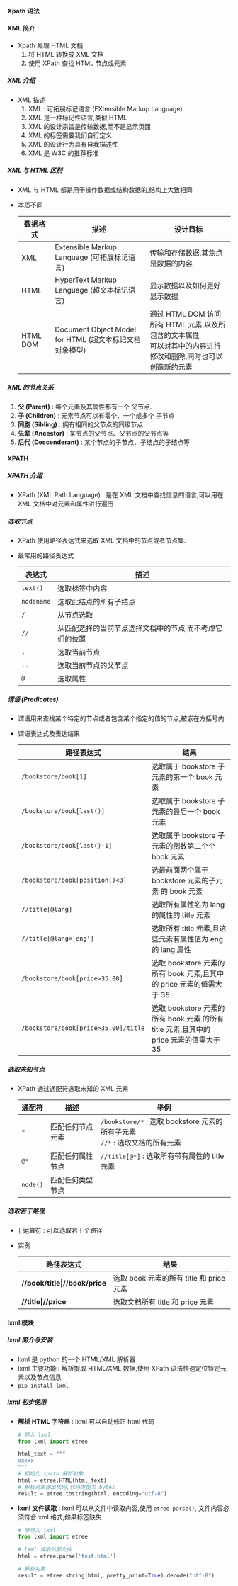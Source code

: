 #### Xpath 语法

#### XML 简介

+ Xpath 处理 HTML 文档
  1. 将 HTML 转换成 XML 文档
  2. 使用 XPath 查找 HTML 节点或元素

##### XML 介绍

+ XML 描述
  1. XML : 可拓展标记语言 (EXtensible Markup Language)
  2. XML 是一种标记性语言,类似 HTML
  3. XML 的设计宗旨是传输数据,而不是显示页面
  4. XML 的标签需要我们自行定义
  5. XML 的设计行为具有自我描述性
  6. XML 是 W3C 的推荐标准

##### XML 与 HTML 区别

+ XML 与 HTML 都是用于操作数据或结构数据的,结构上大致相同

+ 本质不同

  | 数据格式 | 描述                                                    | 设计目标                                                     |
  | -------- | ------------------------------------------------------- | ------------------------------------------------------------ |
  | XML      | Extensible Markup Language (可拓展标记语言)             | 传输和存储数据,其焦点是数据的内容                            |
  | HTML     | HyperText Markup Language (超文本标记语言)              | 显示数据以及如何更好显示数据                                 |
  | HTML DOM | Document Object Model for HTML (超文本标记文档对象模型) | 通过 HTML DOM 访问所有 HTML 元素,以及所包含的文本属性<br>可以对其中的内容进行修改和删除,同时也可以创造新的元素 |

  

##### XML 的节点关系

1. **父 (Parent)** : 每个元素及其属性都有一个 父节点.
2. **子 (Children)** : 元素节点可以有零个、一个或多个 子节点
3. **同胞 (Sibling)** : 拥有相同的父节点的同级节点
4. **先辈 (Ancestor)** : 某节点的父节点、父节点的父节点等
5. **后代 (Descenderant)** : 某个节点的子节点、子结点的子结点等

#### XPATH

##### XPATH 介绍 

+ XPath (XML Path Language) : 是在 XML 文档中查找信息的语言,可以用在 XML 文档中对元素和属性进行遍历

##### 选取节点

+ XPath 使用路径表达式来选取 XML 文档中的节点或者节点集.

+ 最常用的路径表达式

  | 表达式     | 描述                                                    |
  | ---------- | ------------------------------------------------------- |
  | `text()`   | 选取标签中内容                                          |
  | `nodename` | 选取此结点的所有子结点                                  |
  | `/`        | 从节点选取                                              |
  | `//`       | 从匹配选择的当前节点选择文档中的节点,而不考虑它们的位置 |
  | `.`        | 选取当前节点                                            |
  | `..`       | 选取当前节点的父节点                                    |
  | `@`        | 选取属性                                                |

  

##### 谓语 (Predicates)

+ 谓语用来查找某个特定的节点或者包含某个指定的值的节点,被嵌在方括号内

+ 谓语表达式及表达结果

  | 路径表达式                           | 结果                                                         |
  | ------------------------------------ | ------------------------------------------------------------ |
  | `/bookstore/book[1]`                 | 选取属于 bookstore 子元素的第一个 book 元素                  |
  | `/bookstore/book[last()]`            | 选取属于 bookstore 子元素的最后一个 book 元素                |
  | `/bookstore/book[last()-1]`          | 选取属于 bookstore 子元素的倒数第二个个 book 元素            |
  | `/bookstore/book[position()<3]`      | 选最前面两个属于 bookstore 元素的子元素 的 book 元素         |
  | `//title[@lang]`                     | 选取所有属性名为 lang 的属性的 title 元素                    |
  | `//title[@lang='eng']`               | 选取所有 title 元素,且这些元素有属性值为 eng 的 lang 属性    |
  | `/bookstore/book[price>35.00]`       | 选取 bookstore 元素的所有 book 元素,且其中的 price 元素的值需大于 35 |
  | `/bookstore/book[price>35.00]/title` | 选取 bookstore 元素的所有 book 元素 的所有 title 元素,且其中的 price 元素的值需大于 35 |

  

##### 选取未知节点

+ XPath 通过通配符选取未知的 XML 元素

  | 通配符   | 描述             | 举例                                                         |
  | -------- | ---------------- | ------------------------------------------------------------ |
  | `*`      | 匹配任何节点元素 | `/bookstore/*` : 选取 bookstore 元素的所有子元素 <br>`//*` : 选取文档的所有元素 |
  | `@*`     | 匹配任何属性节点 | `//title[@*]` : 选取所有带有属性的 title 元素                |
  | `node()` | 匹配任何类型节点 |                                                              |

  

##### 选取若干路径

+ `|` 运算符 : 可以选取若干个路径

+ 实例

   

  | 路径表达式                     | 结果                                     |
  | ------------------------------ | ---------------------------------------- |
  | **//book/title\|//book/price** | 选取 book 元素的所有 title 和 price 元素 |
  | **//title\|//price**           | 选取文档所有 title 和 price 元素         |

  

#### lxml 模块

##### lxml 简介与安装

+ lxml 是 python 的一个 HTML/XML 解析器
+ lxml 主要功能 : 解析提取 HTML/XML 数据,使用 XPath 语法快速定位特定元素以及节点信息
+ `pip install lxml`

##### lxml 初步使用

+ **解析 HTML 字符串** : lxml 可以自动修正 html 代码

  ```python
  # 导入 lxml
  from lxml import etree
  
  html_text = """
  xxxxx
  """
  # 初始化 xpath 解析对象
  html = etree.HTML(html_text)
  # 解析对象输出代码,代码类型为 bytes
  result = etree.tostring(html, encoding="utf-8")
  
  ```

  

+ **lxml 文件读取** : lxml 可以从文件中读取内容,使用 `etree.parse()`, 文件内容必须符合 xml 格式,如果标签缺失

  ```python
  # 带导入 lxml
  from lxml import etree
  
  # lxml 读取外部文件
  html = etree.parse('test.html')
  
  # 解析对象
  result = etree.string(html, pretty_print=True).decode("utf-8")
  ```

  

